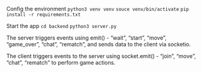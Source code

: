 Config the environment
`python3 venv venv`
`souce venv/bin/activate`
`pip install -r requirements.txt`

Start the app
`cd backend`
`python3 server.py`

The server triggers events using emit() - “wait”, “start”, “move”, “game_over”, “chat”, “rematch”, and sends data to the client via socketio.

The client triggers events to the server using socket.emit() - “join”, “move”, “chat”, “rematch” to perform game actions.
